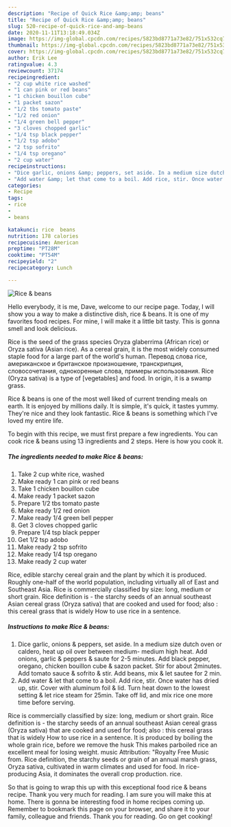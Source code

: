 ```yaml
---
description: "Recipe of Quick Rice &amp;amp; beans"
title: "Recipe of Quick Rice &amp;amp; beans"
slug: 520-recipe-of-quick-rice-and-amp-beans
date: 2020-11-11T13:18:49.034Z
image: https://img-global.cpcdn.com/recipes/5823bd8771a73e82/751x532cq70/rice-beans-recipe-main-photo.jpg
thumbnail: https://img-global.cpcdn.com/recipes/5823bd8771a73e82/751x532cq70/rice-beans-recipe-main-photo.jpg
cover: https://img-global.cpcdn.com/recipes/5823bd8771a73e82/751x532cq70/rice-beans-recipe-main-photo.jpg
author: Erik Lee
ratingvalue: 4.3
reviewcount: 37174
recipeingredient:
- "2 cup white rice washed"
- "1 can pink or red beans"
- "1 chicken bouillon cube"
- "1 packet sazon"
- "1/2 tbs tomato paste"
- "1/2 red onion"
- "1/4 green bell pepper"
- "3 cloves chopped garlic"
- "1/4 tsp black pepper"
- "1/2 tsp adobo"
- "2 tsp sofrito"
- "1/4 tsp oregano"
- "2 cup water"
recipeinstructions:
- "Dice garlic, onions &amp; peppers, set aside. In a medium size dutch oven or caldero, heat up oil over between medium- medium high heat. Add onions, garlic &amp; peppers &amp; saute for 2-5 minutes. Add black pepper, oregano, chicken bouillon cube &amp; sazon packet. Stir for about 2minutes. Add tomato sauce &amp; sofrito &amp; stir. Add beans, mix &amp; let sautee for 2 min."
- "Add water &amp; let that come to a boil. Add rice, stir. Once water has dried up, stir. Cover with aluminum foil &amp; lid. Turn heat down to the lowest setting &amp; let rice steam for 25min. Take off lid, and mix rice one more time before serving."
categories:
- Recipe
tags:
- rice
- 
- beans

katakunci: rice  beans 
nutrition: 178 calories
recipecuisine: American
preptime: "PT28M"
cooktime: "PT54M"
recipeyield: "2"
recipecategory: Lunch

---
```



![Rice &amp; beans](https://img-global.cpcdn.com/recipes/5823bd8771a73e82/751x532cq70/rice-beans-recipe-main-photo.jpg)

Hello everybody, it is me, Dave, welcome to our recipe page. Today, I will show you a way to make a distinctive dish, rice &amp; beans. It is one of my favorites food recipes. For mine, I will make it a little bit tasty. This is gonna smell and look delicious.

Rice is the seed of the grass species Oryza glaberrima (African rice) or Oryza sativa (Asian rice). As a cereal grain, it is the most widely consumed staple food for a large part of the world&#39;s human. Перевод слова rice, американское и британское произношение, транскрипция, словосочетания, однокоренные слова, примеры использования. Rice (Oryza sativa) is a type of [vegetables] and food. In origin, it is a swamp grass.

Rice &amp; beans is one of the most well liked of current trending meals on earth. It is enjoyed by millions daily. It is simple, it's quick, it tastes yummy. They're nice and they look fantastic. Rice &amp; beans is something which I've loved my entire life.


To begin with this recipe, we must first prepare a few ingredients. You can cook rice &amp; beans using 13 ingredients and 2 steps. Here is how you cook it.

<!--inarticleads1-->

##### The ingredients needed to make Rice &amp; beans:

1. Take 2 cup white rice, washed
1. Make ready 1 can pink or red beans
1. Take 1 chicken bouillon cube
1. Make ready 1 packet sazon
1. Prepare 1/2 tbs tomato paste
1. Make ready 1/2 red onion
1. Make ready 1/4 green bell pepper
1. Get 3 cloves chopped garlic
1. Prepare 1/4 tsp black pepper
1. Get 1/2 tsp adobo
1. Make ready 2 tsp sofrito
1. Make ready 1/4 tsp oregano
1. Make ready 2 cup water


Rice, edible starchy cereal grain and the plant by which it is produced. Roughly one-half of the world population, including virtually all of East and Southeast Asia. Rice is commercially classified by size: long, medium or short grain. Rice definition is - the starchy seeds of an annual southeast Asian cereal grass (Oryza sativa) that are cooked and used for food; also : this cereal grass that is widely How to use rice in a sentence. 

<!--inarticleads2-->

##### Instructions to make Rice &amp; beans:

1. Dice garlic, onions &amp; peppers, set aside. In a medium size dutch oven or caldero, heat up oil over between medium- medium high heat. Add onions, garlic &amp; peppers &amp; saute for 2-5 minutes. Add black pepper, oregano, chicken bouillon cube &amp; sazon packet. Stir for about 2minutes. Add tomato sauce &amp; sofrito &amp; stir. Add beans, mix &amp; let sautee for 2 min.
1. Add water &amp; let that come to a boil. Add rice, stir. Once water has dried up, stir. Cover with aluminum foil &amp; lid. Turn heat down to the lowest setting &amp; let rice steam for 25min. Take off lid, and mix rice one more time before serving.


Rice is commercially classified by size: long, medium or short grain. Rice definition is - the starchy seeds of an annual southeast Asian cereal grass (Oryza sativa) that are cooked and used for food; also : this cereal grass that is widely How to use rice in a sentence. It is produced by boiling the whole grain rice, before we remove the husk This makes parboiled rice an excellent meal for losing weight. music Attribution: &#34;Royalty Free Music from. Rice definition, the starchy seeds or grain of an annual marsh grass, Oryza sativa, cultivated in warm climates and used for food. In rice-producing Asia, it dominates the overall crop production. rice. 

So that is going to wrap this up with this exceptional food rice &amp; beans recipe. Thank you very much for reading. I am sure you will make this at home. There is gonna be interesting food in home recipes coming up. Remember to bookmark this page on your browser, and share it to your family, colleague and friends. Thank you for reading. Go on get cooking!
